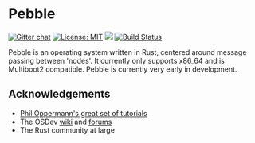 # Pebble
[![Gitter chat](https://badges.gitter.im/gitterHQ/gitter.png)](https://gitter.im/pebble-os/Lobby)
[![License: MIT](https://img.shields.io/badge/License-MIT-yellow.svg)](https://opensource.org/licenses/MIT)
[![](https://tokei.rs/b1/github/IsaacWoods/pebble)](https://github.com/Aaronepower/tokei)
[![Build Status](https://travis-ci.org/IsaacWoods/pebble.svg?branch=master)](https://travis-ci.org/IsaacWoods/pebble)

Pebble is an operating system written in Rust, centered around message passing between 'nodes'.
It currently only supports x86_64 and is Multiboot2 compatible.
Pebble is currently very early in development.

## Acknowledgements
- [Phil Oppermann's great set of tutorials](https://os.phil-opp.com/)
- The OSDev [wiki](https://wiki.osdev.org/Main_Page) and [forums](https://forum.osdev.org)
- The Rust community at large
